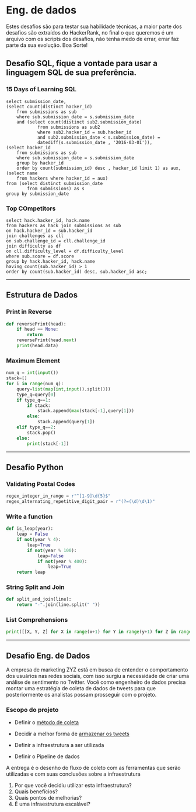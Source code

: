 # Eng. de dados

Estes desafios são para testar sua habilidade técnicas, a maior parte dos desafios são extraídos do HackerRank, no final o que queremos é um arquivo com os scripts dos desafios, não tenha medo de errar, errar faz parte da sua evolução. Boa Sorte!

## Desafio SQL, fique a vontade para usar a linguagem SQL de sua preferência.

### 15 Days of Learning SQL

```mysql
select submission_date, 
(select count(distinct hacker_id)  
    from submissions as sub  
    where sub.submission_date = s.submission_date 
    and (select count(distinct sub2.submission_date) 
            from submissions as sub2 
            where sub2.hacker_id = sub.hacker_id 
            and sub2.submission_date < s.submission_date) = 
            datediff(s.submission_date , '2016-03-01')),
(select hacker_id  
    from submissions as sub 
    where sub.submission_date = s.submission_date 
    group by hacker_id 
    order by count(submission_id) desc , hacker_id limit 1) as aux,
(select name 
    from hackers where hacker_id = aux)
from (select distinct submission_date
        from submissions) as s
group by submission_date
```

### Top COmpetitors

```mysql
select hack.hacker_id, hack.name
from hackers as hack join submissions as sub
on hack.hacker_id = sub.hacker_id 
join challenges as cll 
on sub.challenge_id = cll.challenge_id
join difficulty as df 
on cll.difficulty_level = df.difficulty_level
where sub.score = df.score
group by hack.hacker_id, hack.name
having count(sub.hacker_id) > 1
order by count(sub.hacker_id) desc, sub.hacker_id asc;
```

------

##  Estrutura de Dados

### Print in Reverse

```python
def reversePrint(head):
	if head == None:
        return
    reversePrint(head.next)
    print(head.data)
```

### Maximum Element

```python
num_q = int(input())
stack=[]
for i in range(num_q):
    query=list(map(int,input().split()))
    type_q=query[0]
    if type_q==1:
        if stack:
            stack.append(max(stack[-1],query[1]))
        else:
            stack.append(query[1])
    elif type_q==2:
        stack.pop()
    else:
        print(stack[-1])
```

------

## Desafio Python

### Validating Postal Codes

```python
regex_integer_in_range = r"^[1-9]\d{5}$"
regex_alternating_repetitive_digit_pair = r"(?=(\d)\d\1)"
```

### Write a function

```python
def is_leap(year):
    leap = False
    if not(year % 4):
        leap=True
        if not(year % 100):
            leap=False
            if not(year % 400):
                leap=True
    return leap
```

### String Split and Join

```python
def split_and_join(line):
    return "-".join(line.split(" "))
```

### List Comprehensions

```python
print([[X, Y, Z] for X in range(x+1) for Y in range(y+1) for Z in range(z+1) if X + Y + Z != n])
```

------

## Desafio Eng. de Dados

A empresa de marketing ZYZ está em busca de entender o comportamento dos usuários nas redes sociais, com isso surgiu a necessidade de criar uma análise de sentimento no Twitter. Você como engenheiro de dados precisa montar uma estratégia de coleta de dados de tweets para que posteriormente os analistas possam prosseguir com o projeto.

### Escopo do projeto

- Definir o [método de coleta](m%C3%A9todo%20de%20coleta.md)

- Decidir a melhor forma de [armazenar os tweets](armazenar%20os%20tweets.md)

- Definir a infraestrutura a ser utilizada

- Definir o Pipeline de dados

A entrega é o desenho do fluxo de coleto com as ferramentas que serão utilizadas e com suas conclusões sobre a infraestrutura

  1. Por que você decidiu utilizar esta infraestrutura?
  2. Quais benefícios?
  3. Quais pontos de melhorias?
  4. É uma infraestrutura escalável?